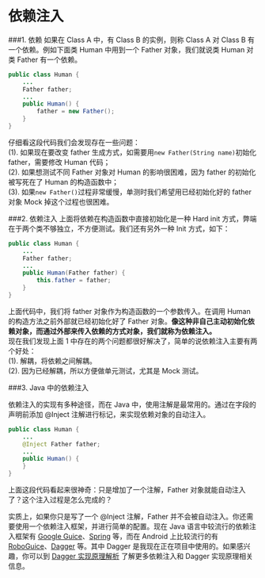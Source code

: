 依赖注入
====================================
###1. 依赖
如果在 Class A 中，有 Class B 的实例，则称 Class A 对 Class B 有一个依赖。例如下面类 Human 中用到一个 Father 对象，我们就说类 Human 对类 Father 有一个依赖。

```java
public class Human {
    ...
    Father father;
    ...
    public Human() {
        father = new Father();
    }
}
```
仔细看这段代码我们会发现存在一些问题：  
(1). 如果现在要改变 father 生成方式，如需要用`new Father(String name)`初始化 father，需要修改 Human 代码；  
(2). 如果想测试不同 Father 对象对 Human 的影响很困难，因为 father 的初始化被写死在了 Human 的构造函数中；  
(3). 如果`new Father()`过程非常缓慢，单测时我们希望用已经初始化好的 father 对象 Mock 掉这个过程也很困难。  

###2. 依赖注入
上面将依赖在构造函数中直接初始化是一种 Hard init 方式，弊端在于两个类不够独立，不方便测试。我们还有另外一种 Init 方式，如下：  

```java
public class Human {
    ...
    Father father;
    ...
    public Human(Father father) {
        this.father = father;
    }
}
```

上面代码中，我们将 father 对象作为构造函数的一个参数传入。在调用 Human 的构造方法之前外部就已经初始化好了 Father 对象。**像这种非自己主动初始化依赖对象，而通过外部来传入依赖的方式对象，我们就称为依赖注入。**  
现在我们发现上面 1 中存在的两个问题都很好解决了，简单的说依赖注入主要有两个好处：  
(1). 解耦，将依赖之间解耦。  
(2). 因为已经解耦，所以方便做单元测试，尤其是 Mock 测试。  

###3. Java 中的依赖注入

依赖注入的实现有多种途径，而在 Java 中，使用注解是最常用的。通过在字段的声明前添加 @Inject 注解进行标记，来实现依赖对象的自动注入。

```java
public class Human {
    ...
    @Inject Father father;
    ...
    public Human() {
    }
}
```

上面这段代码看起来很神奇：只是增加了一个注解，Father 对象就能自动注入了？这个注入过程是怎么完成的？

实质上，如果你只是写了一个 @Inject 注解，Father 并不会被自动注入。你还需要使用一个依赖注入框架，并进行简单的配置。现在 Java 语言中较流行的依赖注入框架有 [Google Guice](https://github.com/google/guice)、[Spring](http://projects.spring.io/spring-framework/) 等，而在 Android 上比较流行的有 [RoboGuice](https://github.com/roboguice/roboguice)、[Dagger](http://square.github.io/dagger/) 等。其中 Dagger 是我现在正在项目中使用的。如果感兴趣，你可以到 [Dagger 实现原理解析](https://github.com/android-cn/android-open-project-analysis/tree/master/dagger) 了解更多依赖注入和 Dagger 实现原理相关信息。
